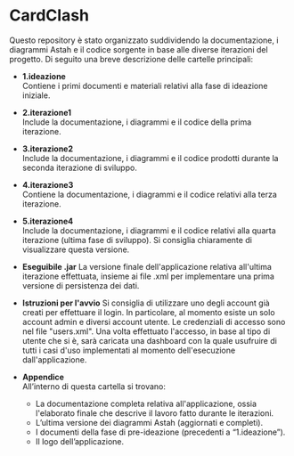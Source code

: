 # CardClash

Questo repository è stato organizzato suddividendo la documentazione, i diagrammi Astah e il codice sorgente in base alle diverse iterazioni del progetto. Di seguito una breve descrizione delle cartelle principali:

- **1.ideazione**  
  Contiene i primi documenti e materiali relativi alla fase di ideazione iniziale.

- **2.iterazione1**  
  Include la documentazione, i diagrammi e il codice della prima iterazione.

- **3.iterazione2**  
  Include la documentazione, i diagrammi e il codice prodotti durante la seconda iterazione di sviluppo.

- **4.iterazione3**  
  Contiene la documentazione, i diagrammi e il codice relativi alla terza iterazione.

- **5.iterazione4**  
  Include la documentazione, i diagrammi e il codice relativi alla quarta iterazione (ultima fase di sviluppo). Si consiglia chiaramente di visualizzare questa versione.

- **Eseguibile .jar**
  La versione finale dell'applicazione relativa all'ultima iterazione effettuata, insieme ai file .xml per implementare una prima versione di persistenza dei dati.

- **Istruzioni per l'avvio**
  Si consiglia di utilizzare uno degli account già creati per effettuare il login. In particolare, al momento esiste un solo account admin e diversi account utente. Le credenziali di accesso sono nel file "users.xml". Una volta effettuato l'accesso, in base al tipo di utente che si è, sarà caricata una dashboard con la quale usufruire di tutti i casi d'uso implementati al momento dell'esecuzione dall'applicazione.

- **Appendice**  
  All’interno di questa cartella si trovano:
  - La documentazione completa relativa all'applicazione, ossia l'elaborato finale che descrive il lavoro fatto durante le iterazioni.
  - L’ultima versione dei diagrammi Astah (aggiornati e completi).
  - I documenti della fase di pre-ideazione (precedenti a “1.ideazione”).
  - Il logo dell’applicazione.
